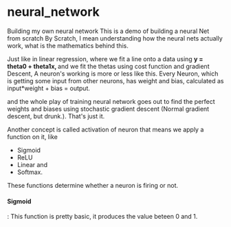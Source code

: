 # neural_network
 Building my own neural network
This is a demo of building a neural Net from scratch
By Scratch, I mean understanding how the neural nets actually work, what is the mathematics behind this.

Just like in linear regression, where we fit a line onto a data using
 <b> y = theta0 + theta1x, </b>
 and we fit the thetas using cost function and gradient Descent, A neuron's working is more or less like this.
 Every Neuron, which is getting some input from other neurons, has weight and bias, calculated as
 input*weight + bias = output.

 and the whole play of training neural network goes out to find the perfect weights and biases using
 stochastic gradient descent (Normal gradient descent, but drunk.). That's just it.

Another concept is called activation of neuron
 that means we apply a function on it, like
 <ul>
 <li>Sigmoid</li>
 <li>ReLU</li>
 <li>Linear and</li>
 <li>Softmax.</li> </ul>
 These functions determine whether a neuron is firing or not.
 
 <h4> Sigmoid</h4> : This function is pretty basic, it produces the value beteen 0 and 1. 
